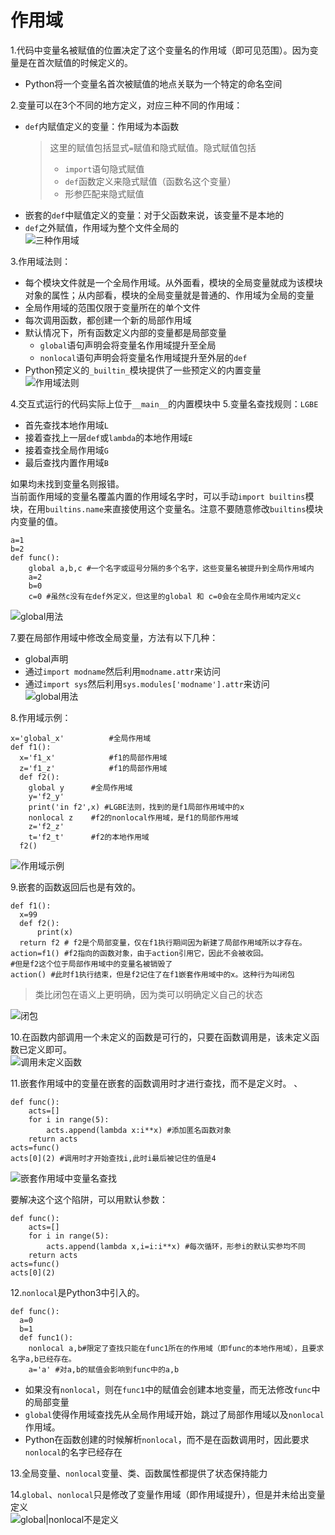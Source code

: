 <!--
    作者：华校专
    email: huaxz1986@163.com
**  本文档可用于个人学习目的，不得用于商业目的  **
-->
# 作用域
1.代码中变量名被赋值的位置决定了这个变量名的作用域（即可见范围）。因为变量是在首次赋值的时候定义的。

* Python将一个变量名首次被赋值的地点关联为一个特定的命名空间

2.变量可以在3个不同的地方定义，对应三种不同的作用域：

* `def`内赋值定义的变量：作用域为本函数
	>这里的赋值包括显式`=`赋值和隐式赋值。隐式赋值包括
	>
	>*  `import`语句隐式赋值
	>*  `def`函数定义来隐式赋值（函数名这个变量）
	>*  形参匹配来隐式赋值
* 嵌套的`def`中赋值定义的变量：对于父函数来说，该变量不是本地的
* `def`之外赋值，作用域为整个文件全局的  
![三种作用域](../imgs/python_18_1.JPG)

3.作用域法则：

* 每个模块文件就是一个全局作用域。从外面看，模块的全局变量就成为该模块对象的属性；从内部看，模块的全局变量就是普通的、作用域为全局的变量
* 全局作用域的范围仅限于变量所在的单个文件
* 每次调用函数，都创建一个新的局部作用域
* 默认情况下，所有函数定义内部的变量都是局部变量
	* `global`语句声明会将变量名作用域提升至全局
	* `nonlocal`语句声明会将变量名作用域提升至外层的`def`
* Python预定义的`_builtin_`模块提供了一些预定义的内置变量  
![作用域法则](../imgs/python_18_2.JPG)

4.交互式运行的代码实际上位于`__main__`的内置模块中
5.变量名查找规则：`LGBE`

* 首先查找本地作用域`L`
* 接着查找上一层`def`或`lambda`的本地作用域`E`
* 接着查找全局作用域`G`
* 最后查找内置作用域`B`

如果均未找到变量名则报错。  
当前面作用域的变量名覆盖内置的作用域名字时，可以手动`import builtins`模块，在用`builtins.name`来直接使用这个变量名。注意不要随意修改`builtins`模块内变量的值。

```
a=1
b=2
def func():
	global a,b,c #一个名字或逗号分隔的多个名字，这些变量名被提升到全局作用域内
	a=2
	b=0
	c=0 #虽然c没有在def外定义，但这里的global 和 c=0会在全局作用域内定义c
```
  ![global用法](../imgs/python_18_3.JPG)

7.要在局部作用域中修改全局变量，方法有以下几种：

* global声明
* 通过`import modname`然后利用`modname.attr`来访问
* 通过`import sys`然后利用`sys.modules['modname'].attr`来访问  
  ![global用法](../imgs/python_18_4.JPG)

8.作用域示例：

```
x='global_x'          #全局作用域
def f1():             
  x='f1_x'            #f1的局部作用域
  z='f1_z'            #f1的局部作用域
  def f2():
	global y      #全局作用域
	y='f2_y'
	print('in f2',x) #LGBE法则，找到的是f1局部作用域中的x
	nonlocal z    #f2的nonlocal作用域，是f1的局部作用域
   	z='f2_z'
	t='f2_t'      #f2的本地作用域
  f2()
```
  ![作用域示例](../imgs/python_18_5.JPG)

9.嵌套的函数返回后也是有效的。

```
def f1():
  x=99
  def f2():
      print(x)
  return f2 # f2是个局部变量，仅在f1执行期间因为新建了局部作用域所以才存在。
action=f1() #f2指向的函数对象，由于action引用它，因此不会被收回。
#但是f2这个位于局部作用域中的变量名被销毁了
action() #此时f1执行结束，但是f2记住了在f1嵌套作用域中的x。这种行为叫闭包
```  
>类比闭包在语义上更明确，因为类可以明确定义自己的状态

  ![闭包](../imgs/python_18_6.JPG)

10.在函数内部调用一个未定义的函数是可行的，只要在函数调用是，该未定义函数已定义即可。  
  ![调用未定义函数](../imgs/python_18_7.JPG)

11.嵌套作用域中的变量在嵌套的函数调用时才进行查找，而不是定义时。 、

```
def func():
	acts=[]
	for i in range(5):
		acts.append(lambda x:i**x) #添加匿名函数对象
	return acts
acts=func()
acts[0](2) #调用时才开始查找i,此时i最后被记住的值是4
``` 
  ![嵌套作用域中变量名查找](../imgs/python_18_8.JPG)

要解决这个这个陷阱，可以用默认参数：

```
def func():
	acts=[]
	for i in range(5):
		acts.append(lambda x,i=i:i**x) #每次循环，形参i的默认实参均不同
	return acts
acts=func()
acts[0](2) 
``` 

12.`nonlocal`是Python3中引入的。

```
def func():
  a=0
  b=1
  def func1():
	nonlocal a,b#限定了查找只能在func1所在的作用域（即func的本地作用域），且要求名字a,b已经存在。
	a='a' #对a,b的赋值会影响到func中的a,b
```

* 如果没有`nonlocal`，则在`func1`中的赋值会创建本地变量，而无法修改`func`中的局部变量
* `global`使得作用域查找先从全局作用域开始，跳过了局部作用域以及`nonlocal`作用域。
* Python在函数创建的时候解析`nonlocal`，而不是在函数调用时，因此要求`nonlocal`的名字已经存在

13.全局变量、`nonlocal`变量、类、函数属性都提供了状态保持能力

14.`global`、`nonlocal`只是修改了变量作用域（即作用域提升），但是并未给出变量定义   
![global|nonlocal不是定义](../imgs/python_18_9.JPG)
